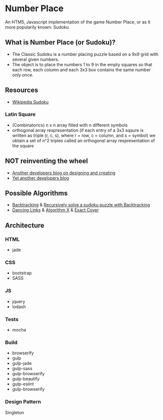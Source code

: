 Number Place
============

An HTM5, Javascript implementation of the game Number Place, or as it more popularily known: Sudoku 

## What is Number Place (or Sudoku)?

* The Classic Sudoku is a number placing puzzle based on a 9x9 grid with several given numbers. 
* The object is to place the numbers 1 to 9 in the empty squares so that each row, each column and each 3x3 box contains the same number only once.

## Resources
* [Wikipedia Sudoku](http://en.wikipedia.org/wiki/Sudoku)

### Latin Square
* (Combinatorics) n x n array filled with n different symbols
* orthogonal array respresentation (if each entry of a 3x3 sqaure is written as
  triple (r, c, s), where r = row, c = column, and s = symbol) we obtain a set
  of n^2 triples called an orthogonal array respresentation of the square

## NOT reinventing the wheel
* [Another developers blog on designing and creating](http://moriel.smarterthanthat.com/tips/javascript-sudoku-backtracking-algorithm/)
* [Yet another developers blog](http://codeutopia.net/blog/2008/11/29/generating-sudoku-puzzles-using-javascript/)

## Possible Algorithms
* [Backtracking](https://en.wikipedia.org/wiki/Backtracking) &amp; [Recursively solve a sudoku puzzle with Backtracking](http://stackoverflow.com/questions/18168503/recursively-solving-a-sudoku-puzzle-using-backtracking-theoretically)
* [Dancing Links](http://en.wikipedia.org/wiki/Dancing_Links) &amp; [Algorithm X](http://en.wikipedia.org/wiki/Knuth%27s_Algorithm_X) &amp; [Exact Cover](http://en.wikipedia.org/wiki/Exact_cover)

## Architecture

### HTML
* jade

### CSS
* bootstrap
* SASS

### JS
* jquery
* lodash

### Tests
* mocha

### Build
* browserify
* gulp
* gulp-jade
* gulp-sass
* gulp-browserify
* gulp-beautify
* gulp-eslint
* gulp-browserify 

### Design Pattern

Singleton

